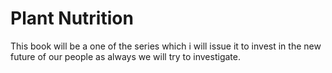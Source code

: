 Plant Nutrition 
==

This book will be a one of the series which i will issue it to invest in the new future of our people as always we will try to investigate.
